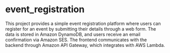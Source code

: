 # event_registration
This project provides a simple event registration platform where users can register for an event by submitting their details through a web form. The data is stored in Amazon DynamoDB, and users receive an email confirmation via Amazon SES. The frontend communicates with the backend through Amazon API Gateway, which integrates with AWS Lambda.
